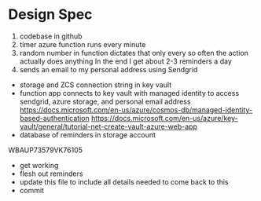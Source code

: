 # Design Spec

1. codebase in github
2. timer azure function runs every minute
3. random number in function dictates that only every so often the action actually does anything
    In the end I get about 2-3 reminders a day
4. sends an email to my personal address using Sendgrid


- storage and ZCS connection string in key vault
- function app connects to key vault with managed identity to access sendgrid, azure storage, and personal email address
<https://docs.microsoft.com/en-us/azure/cosmos-db/managed-identity-based-authentication>
<https://docs.microsoft.com/en-us/azure/key-vault/general/tutorial-net-create-vault-azure-web-app>
- database of reminders in storage account

WBAUP73579VK76105



- get working
- flesh out reminders
- update this file to include all details needed to come back to this
- commit